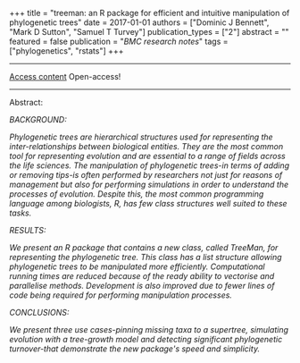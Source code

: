 +++
title = "treeman: an R package for efficient and intuitive manipulation of phylogenetic trees"
date = 2017-01-01
authors = ["Dominic J Bennett", "Mark D Sutton", "Samuel T Turvey"]
publication_types = ["2"]
abstract = ""
featured = false
publication = "*BMC research notes*"
tags = ["phylogenetics", "rstats"]
+++

----

[Access content](https://doi.org/10.1186/s13104-016-2340-8) Open-access!

----

Abstract:<sup>

*BACKGROUND:*

*Phylogenetic trees are hierarchical structures used for representing the inter-relationships between biological entities. They are the most common tool for representing evolution and are essential to a range of fields across the life sciences. The manipulation of phylogenetic trees-in terms of adding or removing tips-is often performed by researchers not just for reasons of management but also for performing simulations in order to understand the processes of evolution. Despite this, the most common programming language among biologists, R, has few class structures well suited to these tasks.*

*RESULTS:*

*We present an R package that contains a new class, called TreeMan, for representing the phylogenetic tree. This class has a list structure allowing phylogenetic trees to be manipulated more efficiently. Computational running times are reduced because of the ready ability to vectorise and parallelise methods. Development is also improved due to fewer lines of code being required for performing manipulation processes.*

*CONCLUSIONS:*

*We present three use cases-pinning missing taxa to a supertree, simulating evolution with a tree-growth model and detecting significant phylogenetic turnover-that demonstrate the new package's speed and simplicity.*
</sup>
